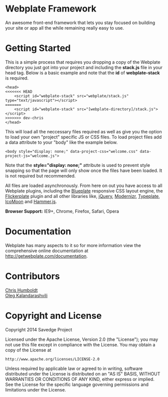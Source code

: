 Webplate Framework
========

An awesome front-end framework that lets you stay focused on building your site or app all the while remaining really easy to use.


Getting Started
========

This is a simple process that requires you dropping a copy of the Webplate directory you just got into your project and including the <b>stack.js</b> file in your head tag. Below is a basic example and note that the <b>id</b> of <b>webplate-stack</b> is required.

```
<head>
<<<<<<< HEAD
    <script id="webplate-stack" src="webplate/stack.js" type="text/javascript"></script>
=======
    <script id="webplate-stack" src="[webplate-directory]/stack.js"></script>
>>>>>>> dev-chris
</head>
```

This will load all the neccessary files required as well as give you the option to load your own "project" specific JS or CSS files. To load project files add a data attribute to your "body" like the example below.

```
<body style="display: none;" data-project-css="welcome.css" data-project-js="welcome.js">
```

Note that the <b>style="display: none;"</b> attribute is used to prevent style snapping so that the page will only show once the files have been loaded. It is not required but recommended.

All files are loaded asynchronously. From here on out you have access to all Webplate plugins, including the <a href="http://getwebplate.com/plugins/blueplate">Blueplate</a> responsive CSS layout engine, the <a href="http://getwebplate.com/plugins/flickerplate">Flickerplate</a> plugin and all other libraries like, <a href="http://jquery.com/">jQuery</a>, <a href="http://modernizr.com/">Modernizr</a>, <a href="http://typeplate.com/">Typeplate</a>, <a href="http://icomoon.io/">IcoMoon</a> and <a href="http://hammerjs.github.io/">Hammer.js</a>.

<b>Browser Support:</b> IE9+, Chrome, Firefox, Safari, Opera


Documentation
========

Webplate has many aspects to it so for more information view the comprehensive online documentation at http://getwebplate.com/documentation.


Contributors
=========

<a href="https://github.com/chrishumboldt">Chris Humboldt</a><br>
<a href="https://github.com/V1RTUOZ">Oleg Kalandarashvili</a>


Copyright and License
========

Copyright 2014 Savedge Project

Licensed under the Apache License, Version 2.0 (the "License");
you may not use this file except in compliance with the License.
You may obtain a copy of the License at

    http://www.apache.org/licenses/LICENSE-2.0

Unless required by applicable law or agreed to in writing, software
distributed under the License is distributed on an "AS IS" BASIS,
WITHOUT WARRANTIES OR CONDITIONS OF ANY KIND, either express or implied.
See the License for the specific language governing permissions and
limitations under the License.
